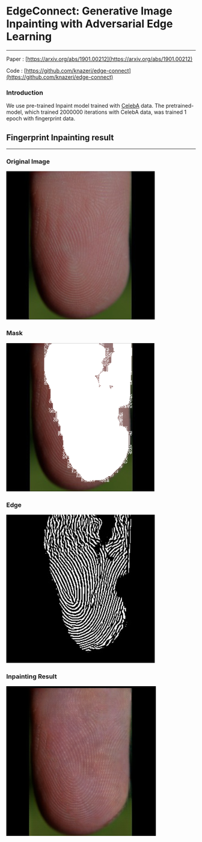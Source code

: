 # EdgeConnect: Generative Image Inpainting with Adversarial Edge Learning
------------
Paper : [https://arxiv.org/abs/1901.00212](https://arxiv.org/abs/1901.00212)

Code : [https://github.com/knazeri/edge-connect](https://github.com/knazeri/edge-connect)

### Introduction
We use pre-trained Inpaint model trained with [CelebA](http://mmlab.ie.cuhk.edu.hk/projects/CelebA.html) data. The pretrained-model, which trained 2000000 iterations with CelebA data, was trained 1 epoch with fingerprint data.

## Fingerprint Inpainting result
------------

### Original Image
![original_image](./examples/Fingerprint/Inpaint_ori.png)

### Mask
![mask](./examples/Fingerprint/Inpaint_mask.png)

### Edge
![edge](./examples/Fingerprint/Inpaint_edge.png)

### Inpainting Result
![inpainting_result](./examples/Fingerprint/Inpaint_result.png)


